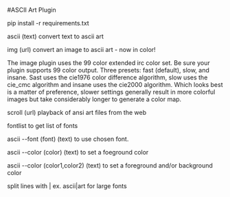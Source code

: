 #ASCII Art Plugin

pip install -r requirements.txt

ascii (text) convert text to ascii art

img (url) convert an image to ascii art - now in color!

The image plugin uses the 99 color extended irc color set.
Be sure your plugin supports 99 color output.
Three presets: fast (default), slow, and insane.
Sast uses the cie1976 color difference algorithm,
slow uses the cie_cmc algorithm and insane uses the
cie2000 algorithm. Which looks best is a matter of preference,
slower settings generally result in more colorful images
but take considerably longer to generate a color map.

scroll (url) playback of ansi art files from the web

fontlist to get list of fonts

ascii --font (font) (text) to use chosen font.

ascii --color (color) (text) to set a foeground color

ascii --color (color1,color2) (text) to set a foreground and/or background color

split lines with | ex. ascii|art for large fonts
